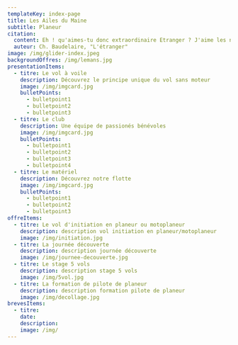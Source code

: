 ```yaml
---
templateKey: index-page
title: Les Ailes du Maine
subtitle: Planeur
citation:
  content: Eh ! qu'aimes-tu donc extraordinaire Etranger ? J'aime les nuages... les nuages qui passent...là-bas...là-bas... les merveilleux nuages !
  auteur: Ch. Baudelaire, "L'étranger"
image: /img/glider-index.jpeg
backgroundOffres: /img/lemans.jpg
presentationItems:
  - titre: Le vol à voile
    description: Découvrez le principe unique du vol sans moteur
    image: /img/imgcard.jpg
    bulletPoints:
      - bulletpoint1
      - bulletpoint2
      - bulletpoint3
  - titre: Le club
    description: Une équipe de passionés bénévoles
    image: /img/imgcard.jpg
    bulletPoints:
      - bulletpoint1
      - bulletpoint2
      - bulletpoint3
      - bulletpoint4
  - titre: Le matériel
    description: Découvrez notre flotte
    image: /img/imgcard.jpg
    bulletPoints:
      - bulletpoint1
      - bulletpoint2
      - bulletpoint3
offreItems:
  - titre: Le vol d'initiation en planeur ou motoplaneur
    description: description vol initiation en planeur/motoplaneur
    image: /img/initiation.jpg
  - titre: La journée découverte
    description: description journée découverte
    image: /img/journee-decouverte.jpg
  - titre: Le stage 5 vols
    description: description stage 5 vols
    image: /img/5vol.jpg
  - titre: La formation de pilote de planeur
    description: description formation pilote de planeur
    image: /img/decollage.jpg
brevesItems:
  - titre:
    date:
    description:
    image: /img/
---
```


